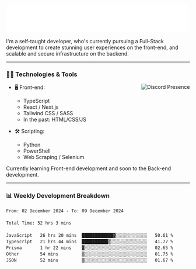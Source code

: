 <img src="assets/wave.svg" alt=":wave:" />

I'm a self-taught developer, who's currently pursuing a Full-Stack development to create stunning user experiences on the front-end, and scalable and secure infrastructure on the backend.

---

### 🧑‍💻 Technologies & Tools

<a href="https://discord.com/users/414304208649453568" target="_blank" rel="nofollow">
   <img src="https://lanyard-profile-readme.vercel.app/api/414304208649453568?idleMessage=Probably%20doing%20something%20else..." alt="Discord Presence" align="right">
</a>

- 🖥️ Front-end:

  - TypeScript
  - React / Next.js
  - Tailwind CSS / SASS
  - In the past: HTML/CSS/JS

- 🛠 Scripting:

  - Python
  - PowerShell
  - Web Scraping / Selenium

Currently learning Front-end development and soon to the Back-end development.

---

### 📊 Weekly Development Breakdown

<!-- ![ccrsxx's GitHub Stats](https://github-readme-stats.vercel.app/api?username=ccrsxx&count_private=true&theme=tokyonight) -->
<!-- ![ccrsxx's Top Langs](https://github-readme-stats.vercel.app/api/top-langs/?username=ccrsxx&hide=lua,java,html&theme=tokyonight) -->

<!--START_SECTION:waka-->

```txt
From: 02 December 2024 - To: 09 December 2024

Total Time: 52 hrs 3 mins

JavaScript   26 hrs 20 mins  ████████████▓░░░░░░░░░░░░   50.61 %
TypeScript   21 hrs 44 mins  ██████████▒░░░░░░░░░░░░░░   41.77 %
Prisma       1 hr 22 mins    ▓░░░░░░░░░░░░░░░░░░░░░░░░   02.65 %
Other        54 mins         ▒░░░░░░░░░░░░░░░░░░░░░░░░   01.75 %
JSON         52 mins         ▒░░░░░░░░░░░░░░░░░░░░░░░░   01.67 %
```

<!--END_SECTION:waka-->
